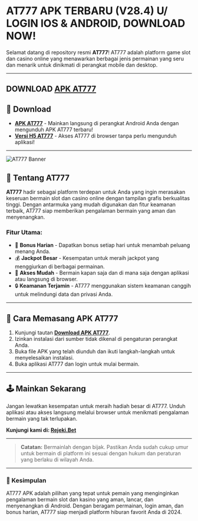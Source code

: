 # AT777 APK TERBARU (V28.4) U/ LOGIN IOS & ANDROID, DOWNLOAD NOW!


Selamat datang di repository resmi **AT777**! AT777 adalah platform game slot dan casino online yang menawarkan berbagai jenis permainan yang seru dan menarik untuk dinikmati di perangkat mobile dan desktop.

---
DOWNLOAD **[APK AT777](https://t.ly/hubunganindonesia)**
---

## 🚀 Download

- **[APK AT777](https://t.ly/hubunganindonesia)** - Mainkan langsung di perangkat Android Anda dengan mengunduh APK AT777 terbaru!
- **[Versi H5 AT777](https://t.ly/hubunganindonesia)** - Akses AT777 di browser tanpa perlu mengunduh aplikasi!

---

![AT777 Banner](https://i.postimg.cc/t4T98rDc/AT777-apk-log.jpg)

## 🎰 Tentang AT777

**AT777** hadir sebagai platform terdepan untuk Anda yang ingin merasakan keseruan bermain slot dan casino online dengan tampilan grafis berkualitas tinggi. Dengan antarmuka yang mudah digunakan dan fitur keamanan terbaik, AT777 siap memberikan pengalaman bermain yang aman dan menyenangkan.

### Fitur Utama:
- 🎉 **Bonus Harian** - Dapatkan bonus setiap hari untuk menambah peluang menang Anda.
- 💰 **Jackpot Besar** - Kesempatan untuk meraih jackpot yang menggiurkan di berbagai permainan.
- 📱 **Akses Mudah** - Bermain kapan saja dan di mana saja dengan aplikasi atau langsung di browser.
- 🔒 **Keamanan Terjamin** - AT777 menggunakan sistem keamanan canggih untuk melindungi data dan privasi Anda.

---

## 📲 Cara Memasang APK AT777

1. Kunjungi tautan **[Download APK AT777](https://t.ly/hubunganindonesia)**.
2. Izinkan instalasi dari sumber tidak dikenal di pengaturan perangkat Anda.
3. Buka file APK yang telah diunduh dan ikuti langkah-langkah untuk menyelesaikan instalasi.
4. Buka aplikasi AT777 dan login untuk mulai bermain.

---

## 🕹️ Mainkan Sekarang

Jangan lewatkan kesempatan untuk meraih hadiah besar di AT777. Unduh aplikasi atau akses langsung melalui browser untuk menikmati pengalaman bermain yang tak terlupakan.

**Kunjungi kami di: [Rejeki.Bet](https://github.com/at777log/AT777)**

---

> **Catatan:** Bermainlah dengan bijak. Pastikan Anda sudah cukup umur untuk bermain di platform ini sesuai dengan hukum dan peraturan yang berlaku di wilayah Anda.
---

### 📌 Kesimpulan

AT777 APK adalah pilihan yang tepat untuk pemain yang menginginkan pengalaman bermain slot dan kasino yang aman, lancar, dan menyenangkan di Android. Dengan beragam permainan, login aman, dan bonus harian, AT777 siap menjadi platform hiburan favorit Anda di 2024.
